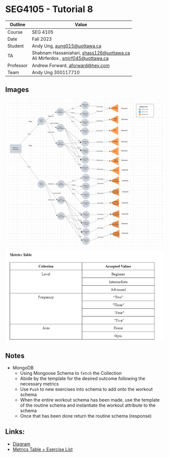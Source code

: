 # SEG4105 - Tutorial 8

| Outline | Value |
| --- | --- |
| Course | SEG 4105 |
| Date | Fall 2023 |
| Student | Andy Ung, aung015@uottawa.ca |
| TA | Shabnam Hassaniahari, shass126@uottawa.ca <br> Ali Mirferdos , smirf045@uottawa.ca|
| Professor | Andrew Forward, aforward@hey.com |  
| Team | Andy Ung 300117710 <br>|

## Images
![Alt text](image.png)

![Alt text](image-1.png)

## Notes
- MongoDB
    - Using Mongoose Schema to `fetch` the Collection 
    - Abide by the template for the desired outcome following the necessary metrics
    - Use `Push` to new exercises into schema to add onto the workout schema
    - When the entire workout schema has been made, use the template of the routine schema and instantiate the workout attribute to the schema 
    - Once that has been done return the routine schema (response)  

## Links: 

- [Diagram](https://lucid.app/lucidchart/4d86bfa0-ab8a-4016-9e11-8b4ab6cab7be/edit?viewport_loc=-583%2C119%2C1646%2C2044%2C0_0&invitationId=inv_80b194ef-1b38-4f94-9988-3bc612e01274)
- [Metrics Table + Exercise List](https://docs.google.com/document/d/1nkGb7L3meAjP4q1O1PhJN4kkbZCNPHTTSLLAWFwXKYk/edit?usp=sharing)